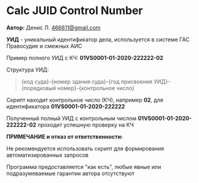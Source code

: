 Calc JUID Control Number
=
**Автор:** Денис Л. <466611@gmail.com>

**УИД** - уникальный идентификатор дела, используется в системе ГАС Правосудие и смежных АИС

Пример полного УИД с КЧ: **01VS0001-01-2020-222222-02**

Структура УИД:
>{код суда}-{номер здания суда}-{год присвоения УИД}-{порядковый номер}-{контрольное число}

Скрипт находит контрольное число (КЧ), например **02**, для идентификатора **01VS0001-01-2020-222222**

Полученный полный УИД с контрольным числом **01VS0001-01-2020-222222-02** проходит успешную проверку на КЧ

**ПРИМЕЧАНИЕ и отказ от ответственности:**

Не рекомендуется использовать скрипт для формирования автоматизированных запросов

Программа предоставляется "как есть", любые явные или подразумеваемые гарантии автора отсутствуют
